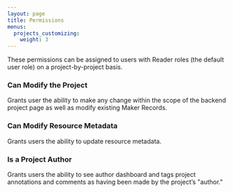 ```yaml
---
layout: page
title: Permissions
menus:
  projects_customizing:
    weight: 3
---
```


These permissions can be assigned to users with Reader roles (the default user role) on a project-by-project basis.

### Can Modify the Project

Grants user the ability to make any change within the scope of the backend project page as well as modify existing Maker Records.

### Can Modify Resource Metadata

Grants users the ability to update resource metadata.

### Is a Project Author

Grants users the ability to see author dashboard and tags project annotations and comments as having been made by the project’s "author."
